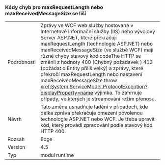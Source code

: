 ### <a name="error-codes-for-maxrequestlength-or-maxreceivedmessagesize-are-different"></a>Kódy chyb pro maxRequestLength nebo maxReceivedMessageSize se liší

|   |   |
|---|---|
|Podrobnosti|Zprávy ve WCF web služby hostované v Internetové informační služby (IIS) nebo vývojový Server ASP.NET, které překračují maxRequestLength (technologie ASP.NET) nebo maxReceivedMessageSize (ve službě WCF) mají různé chyby stavový kód codeThe HTTP se změnil z hodnoty 400 (Chybný požadavek ) 413 (požádat o Entity příliš velký) a zprávy, které překročí maxRequestLength nebo nastavení maxReceivedMessageSize throw <xref:System.ServiceModel.ProtocolException?displayProperty=name> výjimka. To zahrnuje případy, ve kterých je streamování režim přenosu.|
|Návrh|Tato změna usnadňuje ladění v případech, kde délka zpráva překračuje omezení povolenou technologie ASP.NET nebo WCF. Je třeba upravit kód, který provádí zpracování podle stavový kód HTTP 400.|
|Rozsah|Edge|
|Version|4.5|
|Typ|modul runtime|

